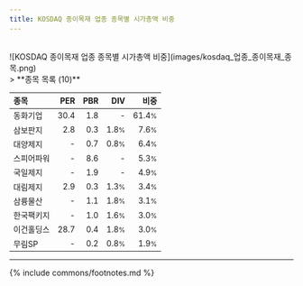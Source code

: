 ```yaml
---
title: KOSDAQ 종이목재 업종 종목별 시가총액 비중
---
```

<br>
![KOSDAQ 종이목재 업종 종목별 시가총액 비중](images/kosdaq_업종_종이목재_종목.png)
<br>
> **종목 목록 (10)**<a id="list"></a>

| **종목** | **PER** | **PBR** | **DIV** | **비중** |
| :------- | ------: | ------: | ------: | -------: |
| 동화기업 | 30.4 | 1.8 | - | 61.4<small>%</small> |
| 삼보판지 | 2.8 | 0.3 | 1.8<small>%</small> | 7.6<small>%</small> |
| 대양제지 | - | 0.7 | 0.8<small>%</small> | 6.4<small>%</small> |
| 스피어파워 | - | 8.6 | - | 5.3<small>%</small> |
| 국일제지 | - | 1.9 | - | 4.9<small>%</small> |
| 대림제지 | 2.9 | 0.3 | 1.3<small>%</small> | 3.4<small>%</small> |
| 삼륭물산 | - | 1.1 | 1.8<small>%</small> | 3.1<small>%</small> |
| 한국팩키지 | - | 1.0 | 1.6<small>%</small> | 3.0<small>%</small> |
| 이건홀딩스 | 28.7 | 0.4 | 1.8<small>%</small> | 3.0<small>%</small> |
| 무림SP | - | 0.2 | 0.8<small>%</small> | 1.9<small>%</small> |

---
{% include commons/footnotes.md %}